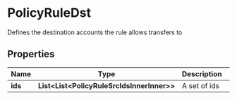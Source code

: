 

# PolicyRuleDst

Defines the destination accounts the rule allows transfers to

## Properties

| Name | Type | Description | Notes |
|------------ | ------------- | ------------- | -------------|
|**ids** | **List&lt;List&lt;PolicyRuleSrcIdsInnerInner&gt;&gt;** | A set of ids |  [optional] |



